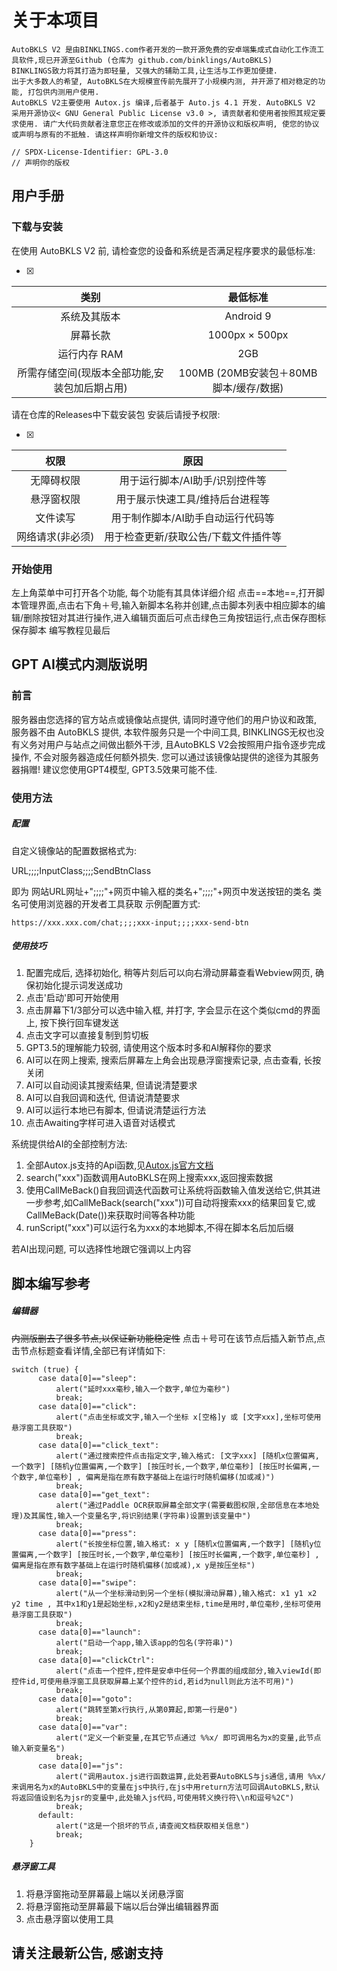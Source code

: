 # 关于本项目

    AutoBKLS V2 是由BINKLINGS.com作者开发的一款开源免费的安卓端集成式自动化工作流工具软件,现已开源至Github (仓库为 github.com/binklings/AutoBKLS)
    BINKLINGS致力将其打造为即轻量, 又强大的辅助工具,让生活与工作更加便捷.
    出于大多数人的希望, AutoBKLS在大规模宣传前先展开了小规模内测, 并开源了相对稳定的功能, 打包供内测用户使用.
    AutoBKLS V2主要使用 Autox.js 编译,后者基于 Auto.js 4.1 开发. AutoBKLS V2 采用开源协议< GNU General Public License v3.0 >, 请贡献者和使用者按照其规定要求使用. 请广大代码贡献者注意您正在修改或添加的文件的开源协议和版权声明, 使您的协议或声明与原有的不抵触. 请这样声明你新增文件的版权和协议: 

```
// SPDX-License-Identifier: GPL-3.0
// 声明你的版权
```

用户手册
---

### 下载与安装
在使用 AutoBKLS V2 前, 请检查您的设备和系统是否满足程序要求的最低标准: 

- [x] 
|类别|最低标准|
|:---:|:---:|
|系统及其版本|Android 9|
|屏幕长款|1000px × 500px|
|运行内存 RAM|2GB|
|所需存储空间(现版本全部功能,安装包加后期占用)|100MB (20MB安装包＋80MB脚本/缓存/数据)|

请在仓库的Releases中下载安装包
安装后请授予权限:

- [x] 
|权限|原因|
|:---:|:---:|
|无障碍权限|用于运行脚本/AI助手/识别控件等|
|悬浮窗权限|用于展示快速工具/维持后台进程等|
|文件读写|用于制作脚本/AI助手自动运行代码等|
|网络请求(非必须)|用于检查更新/获取公告/下载文件插件等|

### 开始使用
左上角菜单中可打开各个功能, 每个功能有其具体详细介绍
点击==本地==,打开脚本管理界面,点击右下角＋号,输入新脚本名称并创建,点击脚本列表中相应脚本的编辑/删除按钮对其进行操作,进入编辑页面后可点击绿色三角按钮运行,点击保存图标保存脚本
编写教程见最后

GPT AI模式内测版说明
---

### 前言
服务器由您选择的官方站点或镜像站点提供, 请同时遵守他们的用户协议和政策, 服务器不由 AutoBKLS 提供, 本软件服务只是一个中间工具, BINKLINGS无权也没有义务对用户与站点之间做出额外干涉, 且AutoBKLS V2会按照用户指令逐步完成操作, 不会对服务器造成任何额外损失. 您可以通过该镜像站提供的途径为其服务器捐赠! 建议您使用GPT4模型, GPT3.5效果可能不佳.

### 使用方法

##### 配置
自定义镜像站的配置数据格式为: 


URL;;;;InputClass;;;;SendBtnClass

即为 网站URL网址+";;;;"+网页中输入框的类名+";;;;"+网页中发送按钮的类名
类名可使用浏览器的开发者工具获取
示例配置方式:

```
https://xxx.xxx.com/chat;;;;xxx-input;;;;xxx-send-btn
```

##### 使用技巧

1. 配置完成后, 选择初始化, 稍等片刻后可以向右滑动屏幕查看Webview网页, 确保初始化提示词发送成功
2. 点击'启动'即可开始使用
3. 点击屏幕下1/3部分可以选中输入框, 并打字, 字会显示在这个类似cmd的界面上, 按下换行回车键发送
4. 点击文字可以直接复制到剪切板
5. GPT3.5的理解能力较弱, 请使用这个版本时多和AI解释你的要求
6. AI可以在网上搜索, 搜索后屏幕左上角会出现悬浮窗搜索记录, 点击查看, 长按关闭
7. AI可以自动阅读其搜索结果, 但请说清楚要求
8. AI可以自我回调和迭代, 但请说清楚要求
9. AI可以运行本地已有脚本, 但请说清楚运行方法
10. 点击Awaiting字样可进入语音对话模式

系统提供给AI的全部控制方法:

1. 全部Autox.js支持的Api函数,见[Autox.js官方文档](http://doc.autoxjs.com/#/)
2. search("xxx")函数调用AutoBKLS在网上搜索xxx,返回搜索数据
3. 使用CallMeBack()自我回调迭代函数可让系统将函数输入值发送给它,供其进一步参考,如CallMeBack(search("xxx"))可自动将搜索xxx的结果回复它,或CallMeBack(Date())来获取时间等各种功能
4. runScript("xxx")可以运行名为xxx的本地脚本,不得在脚本名后加后缀

若AI出现问题, 可以选择性地跟它强调以上内容

脚本编写参考
---
##### 编辑器

~~内测版删去了很多节点,以保证新功能稳定性~~
点击＋号可在该节点后插入新节点,点击节点标题查看详情,全部已有详情如下:

```
switch (true) {
      case data[0]=="sleep":
          alert("延时xxx毫秒,输入一个数字,单位为毫秒")
          break;
      case data[0]=="click":
          alert("点击坐标或文字,输入一个坐标 x[空格]y 或 [文字xxx],坐标可使用悬浮窗工具获取")
          break;
      case data[0]=="click_text":
          alert("通过搜索控件点击指定文字,输入格式: [文字xxx] [随机x位置偏离,一个数字] [随机y位置偏离,一个数字] [按压时长,一个数字,单位毫秒] [按压时长偏离,一个数字,单位毫秒] , 偏离是指在原有数字基础上在运行时随机偏移(加或减)")
          break;
      case data[0]=="get_text":
          alert("通过Paddle OCR获取屏幕全部文字(需要截图权限,全部信息在本地处理)及其属性,输入一个变量名字,将识别结果(字符串)设置到该变量中")
          break;
      case data[0]=="press":
          alert("长按坐标位置,输入格式: x y [随机x位置偏离,一个数字] [随机y位置偏离,一个数字] [按压时长,一个数字,单位毫秒] [按压时长偏离,一个数字,单位毫秒] , 偏离是指在原有数字基础上在运行时随机偏移(加或减),x y是按压坐标")
          break;
      case data[0]=="swipe":
          alert("从一个坐标滑动到另一个坐标(模拟滑动屏幕),输入格式: x1 y1 x2 y2 time , 其中x1和y1是起始坐标,x2和y2是结束坐标,time是用时,单位毫秒,坐标可使用悬浮窗工具获取")
          break;
      case data[0]=="launch":
          alert("启动一个app,输入该app的包名(字符串)")
          break;
      case data[0]=="clickCtrl":
          alert("点击一个控件,控件是安卓中任何一个界面的组成部分,输入viewId(即控件id,可使用悬浮窗工具获取屏幕上某个控件的id,若id为null则此方法不可用)")
          break;
      case data[0]=="goto":
          alert("跳转至第x行执行,从第0算起,即第一行是0")
          break;
      case data[0]=="var":
          alert("定义一个新变量,在其它节点通过 %%x/ 即可调用名为x的变量,此节点输入新变量名")
          break;
      case data[0]=="js":
          alert("调用autox.js进行函数运算,此处若要AutoBKLS与js通信,请用 %%x/ 来调用名为x的AutoBKLS中的变量在js中执行,在js中用return方法可回调AutoBKLS,默认将返回值设到名为jsr的变量中,此处输入js代码,可使用转义换行符\\n和逗号%2C")
          break;
      default:
          alert("这是一个损坏的节点,请查阅文档获取相关信息")
          break;
    }
```

##### 悬浮窗工具

1. 将悬浮窗拖动至屏幕最上端以关闭悬浮窗
2. 将悬浮窗拖动至屏幕最下端以后台弹出编辑器界面
3. 点击悬浮窗以使用工具

## 请关注最新公告, 感谢支持